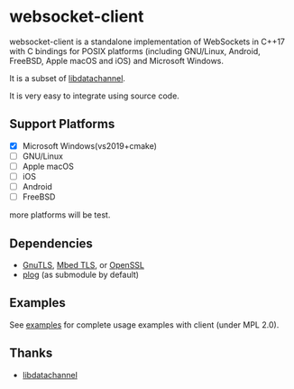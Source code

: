 # websocket-client

websocket-client is a standalone implementation of WebSockets in C++17 with C bindings for POSIX platforms (including GNU/Linux, Android, FreeBSD, Apple macOS and iOS) and Microsoft Windows.

It is a subset of [libdatachannel](https://github.com/paullouisageneau/libdatachannel).

It is very easy to integrate using source code.

## Support Platforms

- [x] Microsoft Windows(vs2019+cmake)
- [ ] GNU/Linux
- [ ] Apple macOS
- [ ] iOS
- [ ] Android
- [ ] FreeBSD

more platforms will be test.

## Dependencies

- [GnuTLS](https://www.gnutls.org/), [Mbed TLS](https://www.trustedfirmware.org/projects/mbed-tls/), or [OpenSSL](https://www.openssl.org/)
- [plog](https://github.com/SergiusTheBest/plog) (as submodule by default)

## Examples

See [examples](https://github.com/zesun96/websocket-client/tree/master/examples/) for complete usage examples with client (under MPL 2.0).

## Thanks

- [libdatachannel](https://github.com/paullouisageneau/libdatachannel)
